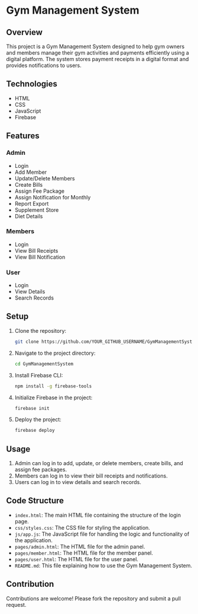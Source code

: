# Gym Management System

## Overview

This project is a Gym Management System designed to help gym owners and members manage their gym activities and payments efficiently using a digital platform. The system stores payment receipts in a digital format and provides notifications to users.

## Technologies

- HTML
- CSS
- JavaScript
- Firebase

## Features

### Admin
- Login
- Add Member
- Update/Delete Members
- Create Bills
- Assign Fee Package
- Assign Notification for Monthly
- Report Export
- Supplement Store
- Diet Details

### Members
- Login
- View Bill Receipts
- View Bill Notification

### User
- Login
- View Details
- Search Records

## Setup

1. Clone the repository:
    ```bash
    git clone https://github.com/YOUR_GITHUB_USERNAME/GymManagementSystem.git
    ```
2. Navigate to the project directory:
    ```bash
    cd GymManagementSystem
    ```
3. Install Firebase CLI:
    ```bash
    npm install -g firebase-tools
    ```
4. Initialize Firebase in the project:
    ```bash
    firebase init
    ```
5. Deploy the project:
    ```bash
    firebase deploy
    ```

## Usage

1. Admin can log in to add, update, or delete members, create bills, and assign fee packages.
2. Members can log in to view their bill receipts and notifications.
3. Users can log in to view details and search records.

## Code Structure

- `index.html`: The main HTML file containing the structure of the login page.
- `css/styles.css`: The CSS file for styling the application.
- `js/app.js`: The JavaScript file for handling the logic and functionality of the application.
- `pages/admin.html`: The HTML file for the admin panel.
- `pages/member.html`: The HTML file for the member panel.
- `pages/user.html`: The HTML file for the user panel.
- `README.md`: This file explaining how to use the Gym Management System.

## Contribution

Contributions are welcome! Please fork the repository and submit a pull request.
